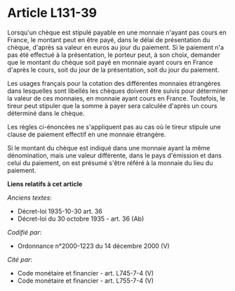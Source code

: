 # Article L131-39

Lorsqu'un chèque est stipulé payable en une monnaie n'ayant pas cours en France, le montant peut en être payé, dans le délai
de présentation du chèque, d'après sa valeur en euros au jour du paiement. Si le paiement n'a pas été effectué à la
présentation, le porteur peut, à son choix, demander que le montant du chèque soit payé en monnaie ayant cours en France
d'après le cours, soit du jour de la présentation, soit du jour du paiement.

Les usages français pour la cotation des différentes monnaies étrangères dans lesquelles sont libellés les chèques doivent
être suivis pour déterminer la valeur de ces monnaies, en monnaie ayant cours en France. Toutefois, le tireur peut stipuler
que la somme à payer sera calculée d'après un cours déterminé dans le chèque.

Les règles ci-énoncées ne s'appliquent pas au cas où le tireur stipule une clause de paiement effectif en une monnaie
étrangère.

Si le montant du chèque est indiqué dans une monnaie ayant la même dénomination, mais une valeur différente, dans le pays
d'émission et dans celui du paiement, on est présumé s'être référé à la monnaie du lieu du paiement.

**Liens relatifs à cet article**

_Anciens textes_:

  - Décret-loi 1935-10-30 art. 36
  - Décret-loi du 30 octobre 1935 - art. 36 (Ab)

_Codifié par_:

  - Ordonnance n°2000-1223 du 14 décembre 2000 (V)

_Cité par_:

  - Code monétaire et financier - art. L745-7-4 (V)
  - Code monétaire et financier - art. L755-7-4 (V)
